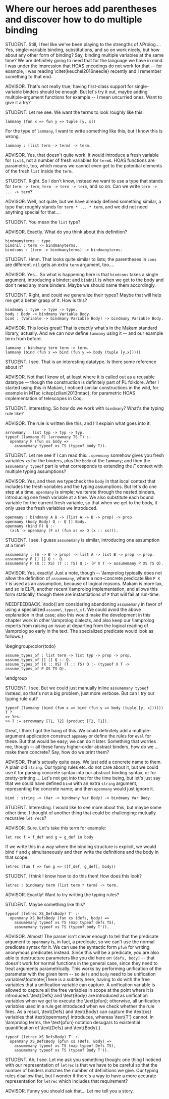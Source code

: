 # Where our heroes add parentheses and discover how to do multiple binding

<!--
```makam
%use "02-stlc.md".
tests : testsuite. %testsuite tests.
```
-->

STUDENT. Still, I feel like we've been playing to the strengths of λProlog.... Yes, single-variable
binding, substitutions, and so on work nicely, but how about any other form of binding? Say, binding
multiple variables at the same time? We are definitely going to need that for the language we have
in mind. I was under the impression that HOAS encodings do not work for that -- for example, I was
reading \citet{keuchel2016needle} recently and I remember something to that end.

ADVISOR. That's not really true; having first-class support for single-variable binders should be
enough. But let's try it out, maybe adding multiple-argument functions for example -- I mean
uncurried ones. Want to give it a try?

STUDENT. Let me see. We want the terms to look roughly like this:
```
lammany (fun x => fun y => tuple [y, x])
```

For the type of `lammany`, I want to write something like this, but I know this is wrong.

```
lammany : (list term -> term) -> term.
```

ADVISOR. Yes, that doesn't quite work. It would introduce a fresh variable for `list`s,
not a number of fresh variables for `term`s. HOAS functions are parametric, too, which
means we cannot even get to the potential elements of the fresh `list` inside the `term`.

STUDENT. Right. So I don't know, instead we want to use a type that stands for `term ->
term`, `term -> term -> term`, and so on. Can we write `term -> ... -> term`?

ADVISOR. Well, not quite, but we have already defined something similar, a type that
roughly stands for `term * ... * term`, and we did not need anything special
for that....

STUDENT. You mean the `list` type?

ADVISOR. Exactly. What do you think about this definition?

```makam-noeval
bindmanyterms : type.
bindnil : term -> bindmanyterms.
bindcons : (term -> bindmanyterms) -> bindmanyterms.
```

STUDENT. Hmm. That looks quite similar to lists; the parentheses in `cons` are
different. `nil` gets an extra `term` argument, too....

ADVISOR. Yes... So what is happening here is that `bindcons` takes a single argument,
introducing a binder; and `bindnil` is when we get to the body and don't need any more
binders. Maybe we should name them accordingly.

STUDENT. Right, and could we generalize their types? Maybe that will help me get a better
grasp of it. How is this?

```makam
bindmany : type -> type -> type.
body : Body -> bindmany Variable Body.
bind : (Variable -> bindmany Variable Body) -> bindmany Variable Body.
```

ADVISOR. This looks great! That is exactly what's in the Makam standard library, actually. And
we can now define `lammany` using it -- and our example term from before.

```makam-noeval
lammany : bindmany term term -> term.
lammany (bind (fun x => bind (fun y => body (tuple [y,x]))))
```

<!--
```makam
lammany : bindmany term term -> term.
refl.typstring (lammany (bind (fun x => bind (fun y => body (tuple [y,x]))))) "term" ?
>> Yes.
```
-->

STUDENT. I see. That is an interesting datatype. Is there some reference about it?

ADVISOR. Not that I know of, at least where it is called out as a reusable datatype -- though the
construction is definitely part of PL folklore. After I started using this in Makam, I noticed
similar constructions in the wild, for example in MTac \citep{ziliani2013mtac}, for parametric HOAS
implementation of telescopes in Coq.

STUDENT. Interesting. So how do we work with `bindmany`? What's the typing rule like?

ADVISOR. The rule is written like this, and I'll explain what goes into it:

```makam-noeval
arrowmany : list typ -> typ -> typ.
typeof (lammany F) (arrowmany TS T) :-
  openmany F (fun xs body =>
    assumemany typeof xs TS (typeof body T)).
```

STUDENT. Let me see if I can read this... `openmany` somehow gives you fresh variables `xs` for the
binders, plus the `body` of the `lammany`; and then the `assumemany typeof` part is what corresponds
to extending the $\Gamma$ context with multiple typing assumptions?

ADVISOR. Yes, and then we typecheck the `body` in that local context that includes the fresh
variables and the typing assumptions. But let's do one step at a time. `openmany` is simple; we
iterate through the nested binders, introducing one fresh variable at a time. We also substitute
each bound variable for the current fresh variable, so that when we get to the body, it only uses
the fresh variables we introduced.

```makam
openmany : bindmany A B -> (list A -> B -> prop) -> prop.
openmany (body Body) Q :- Q [] Body.
openmany (bind F) Q :-
  (x:A -> openmany (F x) (fun xs => Q (x :: xs))).
```

STUDENT. I see. I guess `assumemany` is similar, introducing one assumption at a time?

```makam
assumemany : (A -> B -> prop) -> list A -> list B -> prop -> prop.
assumemany P [] [] Q :- Q.
assumemany P (X :: XS) (T :: TS) Q :- (P X T -> assumemany P XS TS Q).
```

<!--
```makam
arrowmany : list typ -> typ -> typ.
typeof (lammany F) (arrowmany TS T) :-
  openmany F (fun xs body =>
    assumemany typeof xs TS (typeof body T)).
```
-->

<!--
TODO. Figure out where to place this.
```makam
applymany : bindmany A B -> list A -> B -> prop.
applymany (body B) [] B.
applymany (bind F) (X :: XS) B :-
  applymany (F X) XS B.
```
-->

ADVISOR. Yes, exactly! Just a note, though -- \lamprolog typically does not allow the definition of `assumemany`, where a non-concrete predicate like `P X Y` is used as an assumption, because of logical reasons. Makam is more lax, and so is ELPI, another recent \lamprolog implementation, and allows this form statically, though there are instantiations of `P` that will fail at run-time.

NEEDFEEDBACK. \todo{I am considering abandoning `assumemany` in favor of using a specialized `assume\_types\_of`. We could avoid the above explanation in that case; also this would make the development in this chapter work in other \lamprolog dialects, and also keep our \lamprolog experts from raising an issue at departing from the logical reading of \lamprolog so early in the text. The specialized predicate would look as follows.}

\begingroup\color{todo}
```
assume_types_of : list term -> list typ -> prop -> prop.
assume_types_of [] [] Q :- Q.
assume_types_of (X :: XS) (T :: TS) Q :- (typeof X T -> assume_types_of P XS TS Q).
```
\endgroup

STUDENT. I see. But we could just manually inline `assumemany typeof` instead, so that's not a big problem, just more verbose. But can I try our typing rule out?

```makam
typeof (lammany (bind (fun x => bind (fun y => body (tuple [y, x]))))) T ?
>> Yes:
>> T := arrowmany [T1, T2] (product [T2, T1]).
```

Great, I think I got the hang of this. We could definitely add a multiple-argument application
construct `appmany` or define the rules for `eval` for these. But that would be easy; we can do it
later. Something that worries me, though -- all these fancy higher-order abstract binders, how do we
... make them concrete? Say, how do we print them?

ADVISOR. That's actually quite easy. We just add a concrete name to them. A plain old `string`. Our
typing rules etc. do not care about it, but we could use it for parsing concrete syntax into our
abstract binding syntax, or for pretty-printing.... Let's not get into that for the time being, but
let's just say that we could have defined `bind` with an extra `string` argument, representing the
concrete name; and then `openmany` would just ignore it.

```makam-noeval
bind : string -> (Var -> bindmany Var Body) -> bindmany Var Body.
```

STUDENT. Interesting. I would like to see more about this, but maybe some other time. I
thought of another thing that could be challenging: mutually recursive `let rec`s?

ADVISOR. Sure. Let's take this term for example:

```
let rec f = f_def and g = g_def in body
```

If we write this in a way where the binding structure is explicit, we would bind
`f` and `g` simultaneously and then write the definitions and the body in that scope:

```
letrec (fun f => fun g => ([f_def, g_def], body))
```

STUDENT. I think I know how to do this then! How does this look?

```makam
letrec : bindmany term (list term * term) -> term.
```

ADVISOR. Exactly! Want to try writing the typing rules?

STUDENT. Maybe something like this?

```makam-noeval
typeof (letrec XS_DefsBody) T' :-
  openmany XS_DefsBody (fun xs (defs, body) =>
    assumemany typeof xs TS (map typeof defs TS),
    assumemany typeof xs TS (typeof body T')).
```

ADVISOR. Almost! The parser isn't clever enough to tell that the predicate argument to `openmany`
is, in fact, a predicate, so we can't use the normal predicate syntax for it. We can use the
syntactic form `pfun` for writing anonymous predicates instead. Since this will be a
predicate, you are also able to destructure parameters like you did here on `(defs, body)` -- that doesn't work for
normal functions in the general case, since they need to treat arguments parametrically.
This works by performing unification of the parameter with the given term -- so `defs` and `body`
need to be unification variables\footnote{There is a subtlety here, having to do with the free variables that a unification variable
can capture. A unification variable is allowed to capture all the free variables in scope at the
point where it is introduced. \text{Defs} and \text{Body} are introduced as unification variables when we get to execute the \text{pfun}; otherwise, all unification variables used in a rule get introduced when we check whether the rule fires. As a result, \text{Defs} and \text{Body} can capture the \text{xs} variables that \text{openmany} introduces, whereas \text{T'} cannot. In \lamprolog terms, the \text{pfun} notation desugars to existential quantification of \text{Defs} and \text{Body}.}.

```makam
typeof (letrec XS_DefsBody) T' :-
  openmany XS_DefsBody (pfun xs (Defs, Body) =>
    assumemany typeof xs TS (map typeof Defs TS),
    assumemany typeof xs TS (typeof Body T')).
```
<!--
```makam
typeof (letrec (bind (fun f => body ([lam T (fun x => app f (app f x))], f)))) T' ?
>> Yes:
>> T' := arrow T T,
>> T := T.
```
-->

STUDENT. Ah, I see. Let me ask you something though: one thing I noticed with our representation of `letrec` is that we have to be careful so
that the number of binders matches the number of definitions we give. Our typing rules disallow
that, but I wonder if there's a way to have a more accurate representation for `letrec` which
includes that requirement?

ADVISOR. Funny you should ask that... Let me tell you a story.
